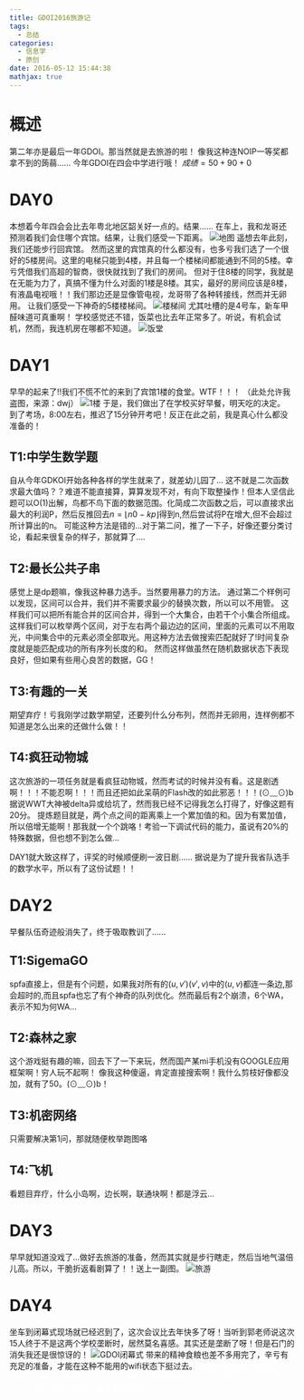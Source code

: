 ```yaml
---
title: GDOI2016旅游记
tags:
  - 总结
categories:
  - 信息学
  - 原创
date: 2016-05-12 15:44:38
mathjax: true
---
```

# 概述
第二年亦是最后一年GDOI。那当然就是去旅游的啦！
像我这种连NOIP一等奖都拿不到的蒟蒻......
今年GDOI在四会中学进行哦！
$成绩 = 50+90+0$

# DAY0
本想着今年四会会比去年粤北地区韶关好一点的。结果......
在车上，我和龙哥还预测着我们会住哪个宾馆。结果，让我们感受一下距离。
![地图](/images/GDOI2016/地图.png)
遥想去年此刻，我们还能步行回宾馆。
然而这里的宾馆真的什么都没有，也多亏我们选了一个很好的5楼房间。这里的电梯只能到4楼，并且每一个楼梯间都能通到不同的5楼。幸亏凭借我们高超的智商，很快就找到了我们的房间。
但对于住8楼的同学，我就是在无能为力了，真搞不懂为什么对面的1楼是8楼。其实，最好的房间应该是8楼，有液晶电视哦！！我们那边还是显像管电视，龙哥带了各种转接线，然而并无卵用。
让我们感受一下神奇的5楼楼梯间。
![楼梯间](/images/GDOI2016/楼梯间.png)
尤其吐槽的是4号车，新车甲醛味道可真重啊！
学校感觉还不错，饭菜也比去年正常多了。听说，有机会试机，然而，我连机房在哪都不知道。
![饭堂](/images/GDOI2016/饭堂.png)

# DAY1
早早的起来了!!我们不慌不忙的来到了宾馆1楼的食堂。WTF！！！
（此处允许我盗图，来源：dwj）
![1楼](/images/GDOI2016/20160503183122071)
于是，我们做出了在学校买好早餐，明天吃的决定。
到了考场，8:00左右，推迟了15分钟开考吧！反正在此之前，我是真心什么都没准备的！

## T1:中学生数学题
自从今年GDKOI开始各种各样的学生就来了，就差幼儿园了...
这不就是二次函数求最大值吗？？难道不能直接算，算算发现不对，有向下取整操作！但本人坚信此题可以O(1)出解，鸟都不鸟下面的数据范围。化简成二次函数之后，可以直接求出最大的利润P，然后反推回去$n=\lfloor n0-kp \rfloor$得到n,然后尝试将P在增大,但不会超过所计算出的n。
可能这种方法是错的...对于第二问，推了一下子，好像还要分类讨论，看起来很复杂的样子，那就算了....

## T2:最长公共子串
感觉上是dp题嘛，像我这种暴力选手。当然要用暴力的方法。
通过第二个样例可以发现，区间可以合并，我们并不需要求最少的替换次数，所以可以不用管。
这样我们可以把所有能合并的区间合并，得到一个大集合，由若干个小集合所组成。这样我们可以枚举两个区间，对于左右两个最边边的区间，里面的元素可以不用取光，中间集合中的元素必须全部取光。用这种方法去做搜索匹配就好了!时间复杂度就是能匹配成功的所有序列长度的和。
然而这样做虽然在随机数据状态下表现良好，但如果有些用心良苦的数据，GG！

## T3:有趣的一关
期望弃疗！亏我刚学过数学期望，还要列什么分布列，然而并无卵用，连样例都不知道是怎么出来的还做什么做！！

## T4:疯狂动物城
这次旅游的一项任务就是看疯狂动物城，然而考试的时候并没有看。这是剧透啊！！！不能忍啊！！！而且还把如此呆萌的Flash改的如此邪恶！！！(⊙﹏⊙)b
据说WWT大神被delta异或给坑了，然而我已经不记得我怎么打得了，好像这题有20分。
提炼题目就是，两个点之间的距离乘上一个累加值的和。因为有累加值，所以倍增无能啊！那我就一个个跳咯！考验一下调试代码的能力，虽说有20%的特殊数据，但也想不到怎么做...

DAY1就大致这样了，评奖的时候顺便刷一波日剧......
据说是为了提升我省队选手的数学水平，所以有了这份试题！！
<font color=#FFFFFF>《我的乖乖女》你看不到我！！</font>

# DAY2
早餐队伍奇迹般消失了，终于吸取教训了......

## T1:SigemaGO
spfa直接上，但是有个问题，如果我对所有的$(u,v')(v',v)$中的$(u,v)$都连一条边,那会超时的,而且spfa也忘了有个神奇的队列优化。然而最后有2个崩溃，6个WA，表示不知为何WA...

## T2:森林之家
这个游戏挺有趣的嘛，回去下了一下来玩，然而国产某mi手机没有GOOGLE应用框架啊！穷人玩不起啊！
像我这种傻逼，肯定直接搜索啊！我什么剪枝好像都没加，就有了50。(⊙﹏⊙)b！

## T3:机密网络 
只需要解决第1问，那就随便枚举跑图咯

## T4:飞机
看题目弃疗，什么小岛啊，边长啊，联通块啊！都是浮云...

# DAY3
早早就知道没戏了...做好去旅游的准备，然而其实就是步行瞎走，然后当地气温倍儿高。所以，干脆折返看剧算了！！送上一副图。
![旅游](/images/GDOI2016/旅游.png)

# DAY4
坐车到闭幕式现场就已经迟到了，这次会议比去年快多了呀！当听到郭老师说这次15人终于不是这两个学校垄断时，居然莫名喜感。其实还是垄断了呀！但是石门的消失我还是很惊讶的！
![GDOI闭幕式](/images/GDOI2016/闭幕式.png)
带来的精神食粮也差不多用完了，辛亏有充足的准备，才能在这种不能用的wifi状态下挺过去。
<font color=#FFFFFF>《我的乖乖女》萌萌果的声音真是太软了，接受无能啊！《相棒》还是觉得s10e10好！当然也有几级脑洞挺大的！相比脑残《柯南》算是非常好的了。</font>